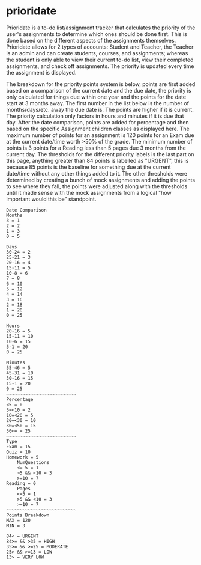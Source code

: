 # prioridate
Prioridate is a to-do list/assignment tracker that calculates the priority of the user's assignments to determine which ones should be done first. This is done based on the different aspects of the assignments themselves. Prioridate allows for 2 types of accounts: Student and Teacher, the Teacher is an admin and can create students, courses, and assignments; whereas the student is only able to view their current to-do list, view their completed assignments, and check off assignments. The priority is updated every time the assignment is displayed.

The breakdown for the priority points system is below, points are first added based on a comparison of the current date and the due date,
the priority is only calculated for things due within one year and the points for the date start at 3 months away. The first number in
the list below is the number of months/days/etc. away the due date is. The points are higher if it is current. The priority calculation
only factors in hours and minutes if it is due that day. After the date comparison, points are added for percentage and then based on the specific Assignment children classes as displayed here. The maximum number of points for an assignment is 120 points for an Exam due 
at the current date/time worth >50% of the grade. The minimum number of points is 3 points for a Reading less than 5 pages due 3 months from the current day. The thresholds for the different priority labels is the last part on this page, anything greater than 84 points is labelled as "URGENT", this is because 85 points is the baseline for something due at the current date/time without any other things added to it. The other thresholds were determined by creating a bunch of mock assignments and adding the points to see where they fall, the points were adjusted along with the thresholds until it made sense with the mock assignments from a logical "how important would this be" standpoint.
~~~~~~~~~~~~~~~~~~~~~~~~~~~~~~~~~~~~~~~~~~~~~~~~~~~~~~~~~~~~~~~~~~~~~~~~~~~~~~~~~~~~~~~~~~~~~~~~~~~~~~~~~~~~~~~~~~~~~~~~~~~~~~~~~~~~~~~~~
Date Comparison
Months
3 = 1
2 = 2
1 = 3
0 = 5

Days
30-24 = 2
25-21 = 3
20-16 = 4
15-11 = 5
10-8 = 6
7 = 8
6 = 10
5 = 12
4 = 14
3 = 16
2 = 18
1 = 20
0 = 25

Hours
20-16 = 5
15-11 = 10
10-6 = 15
5-1 = 20
0 = 25

Minutes
55-46 = 5
45-31 = 10
30-16 = 15
15-1 = 20
0 = 25
~~~~~~~~~~~~~~~~~~~~~~~~~~
Percentage
<5 = 0
5=<10 = 2
10=<20 = 5
20=<30 = 10
30=<50 = 15
50<= = 25
~~~~~~~~~~~~~~~~~~~~~~~~~~
Type
Exam = 15
Quiz = 10
Homework = 5
	NumQuestions
	<= 5 = 1
	>5 && <10 = 3
	>=10 = 7
Reading = 0
	Pages
	<=5 = 1
	>5 && <10 = 3
	>=10 = 7
~~~~~~~~~~~~~~~~~~~~~~~~~~
Points Breakdown
MAX = 120
MIN = 3

84< = URGENT
84>= && >35 = HIGH
35>= && >=25 = MODERATE
25> && >=13 = LOW
13> = VERY LOW